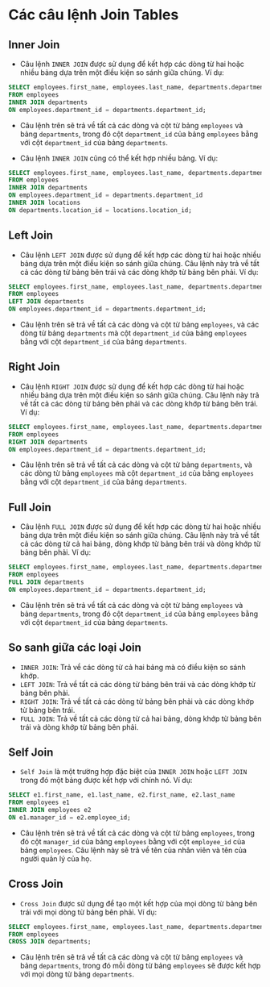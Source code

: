 # Các câu lệnh Join Tables

## Inner Join

- Câu lệnh `INNER JOIN` được sử dụng để kết hợp các dòng từ hai hoặc nhiều bảng dựa trên một điều kiện so sánh giữa chúng. Ví dụ:

```sql
SELECT employees.first_name, employees.last_name, departments.department_name
FROM employees
INNER JOIN departments
ON employees.department_id = departments.department_id;
```

- Câu lệnh trên sẽ trả về tất cả các dòng và cột từ bảng `employees` và bảng `departments`, trong đó cột `department_id` của bảng `employees` bằng với cột `department_id` của bảng `departments`.

- Câu lệnh `INNER JOIN` cũng có thể kết hợp nhiều bảng. Ví dụ:

```sql
SELECT employees.first_name, employees.last_name, departments.department_name, locations.city
FROM employees
INNER JOIN departments
ON employees.department_id = departments.department_id
INNER JOIN locations
ON departments.location_id = locations.location_id;
```

## Left Join

- Câu lệnh `LEFT JOIN` được sử dụng để kết hợp các dòng từ hai hoặc nhiều bảng dựa trên một điều kiện so sánh giữa chúng. Câu lệnh này trả về tất cả các dòng từ bảng bên trái và các dòng khớp từ bảng bên phải. Ví dụ:

```sql
SELECT employees.first_name, employees.last_name, departments.department_name
FROM employees
LEFT JOIN departments
ON employees.department_id = departments.department_id;
```

- Câu lệnh trên sẽ trả về tất cả các dòng và cột từ bảng `employees`, và các dòng từ bảng `departments` mà cột `department_id` của bảng `employees` bằng với cột `department_id` của bảng `departments`.

## Right Join

- Câu lệnh `RIGHT JOIN` được sử dụng để kết hợp các dòng từ hai hoặc nhiều bảng dựa trên một điều kiện so sánh giữa chúng. Câu lệnh này trả về tất cả các dòng từ bảng bên phải và các dòng khớp từ bảng bên trái. Ví dụ:

```sql
SELECT employees.first_name, employees.last_name, departments.department_name
FROM employees
RIGHT JOIN departments
ON employees.department_id = departments.department_id;
```

- Câu lệnh trên sẽ trả về tất cả các dòng và cột từ bảng `departments`, và các dòng từ bảng `employees` mà cột `department_id` của bảng `employees` bằng với cột `department_id` của bảng `departments`.

## Full Join

- Câu lệnh `FULL JOIN` được sử dụng để kết hợp các dòng từ hai hoặc nhiều bảng dựa trên một điều kiện so sánh giữa chúng. Câu lệnh này trả về tất cả các dòng từ cả hai bảng, dòng khớp từ bảng bên trái và dòng khớp từ bảng bên phải. Ví dụ:

```sql
SELECT employees.first_name, employees.last_name, departments.department_name
FROM employees
FULL JOIN departments
ON employees.department_id = departments.department_id;
```

- Câu lệnh trên sẽ trả về tất cả các dòng và cột từ bảng `employees` và bảng `departments`, trong đó cột `department_id` của bảng `employees` bằng với cột `department_id` của bảng `departments`.

## So sanh giữa các loại Join

- `INNER JOIN`: Trả về các dòng từ cả hai bảng mà có điều kiện so sánh khớp.
- `LEFT JOIN`: Trả về tất cả các dòng từ bảng bên trái và các dòng khớp từ bảng bên phải.
- `RIGHT JOIN`: Trả về tất cả các dòng từ bảng bên phải và các dòng khớp từ bảng bên trái.
- `FULL JOIN`: Trả về tất cả các dòng từ cả hai bảng, dòng khớp từ bảng bên trái và dòng khớp từ bảng bên phải.

## Self Join

- `Self Join` là một trường hợp đặc biệt của `INNER JOIN` hoặc `LEFT JOIN` trong đó một bảng được kết hợp với chính nó. Ví dụ:

```sql
SELECT e1.first_name, e1.last_name, e2.first_name, e2.last_name
FROM employees e1
INNER JOIN employees e2
ON e1.manager_id = e2.employee_id;
```

- Câu lệnh trên sẽ trả về tất cả các dòng và cột từ bảng `employees`, trong đó cột `manager_id` của bảng `employees` bằng với cột `employee_id` của bảng `employees`. Câu lệnh này sẽ trả về tên của nhân viên và tên của người quản lý của họ.

## Cross Join

- `Cross Join` được sử dụng để tạo một kết hợp của mọi dòng từ bảng bên trái với mọi dòng từ bảng bên phải. Ví dụ:

```sql
SELECT employees.first_name, employees.last_name, departments.department_name
FROM employees
CROSS JOIN departments;
```

- Câu lệnh trên sẽ trả về tất cả các dòng và cột từ bảng `employees` và bảng `departments`, trong đó mỗi dòng từ bảng `employees` sẽ được kết hợp với mọi dòng từ bảng `departments`.
